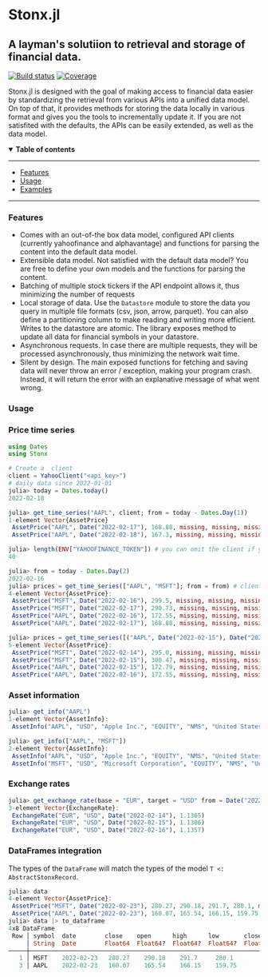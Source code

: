 # Stonx.jl
## A layman's solutiion to retrieval and storage of financial data.

[![Build status](https://github.com/alinski29/Stonx.jl/actions/workflows/ci.yml/badge.svg?branch=main)](https://github.com/alinski29/Stonx.jl/actions/workflows/ci.yml)
[![Coverage](https://codecov.io/gh/alinski29/Stonx.jl/branch/main/graph/badge.svg?token=FPIHWY0WD3)](https://codecov.io/gh/alinski29/Stonx.jl)

Stonx.jl is designed with the goal of making access to financial data easier by standardizing the retrieval from various APIs into a unified data model. On top of that, it provides methods for storing the data locally in various format and gives you the tools to incrementally update it.
If you are not satisfited with the defaults, the APIs can be easily extended, as well as the data model.

<details open>
  <summary><b>Table of contents</b></summary>

---
- [Features](#features)
- [Usage](#usage)
- [Examples](#examples)
---

</details>

### **Features**

- Comes with an out-of-the box data model, configured API clients (currently yahoofinance and alphavantage) and functions for parsing the content into the default data model. 
- Extensible data model. Not satisfied with the default data model? You are free to define your own models and the functions for parsing the content.
- Batching of multiple stock tickers if the API endpoint allows it, thus minimizing the number of requests
- Local storage of data. Use the `Datastore` module to store the data you query in multiple file formats (csv, json, arrow, parquet). You can also define a partitioning column to make reading and writing more efficient. Writes to the datastore are atomic. The library exposes method to update all data for financial symbols in your datastore.
- Asynchronous requests. In case there are multiple requests, they will be processed asynchronously, thus minimizing the network wait time.
- Silent by design. The main exposed functions for fetching and saving data will never throw an error / exception, making your program crash. Instead, it will return the error with an explanative message of what went wrong. 


### **Usage**

### **Price time series**

```julia
using Dates
using Stonx

# Create a  client
client = YahooClient("<api_key>")
# daily data since 2022-01-01
julia> today = Dates.today()
2022-02-18

julia> get_time_series("AAPL", client; from = today - Dates.Day(1))
1-element Vector{AssetPrice}
 AssetPrice("AAPL", Date("2022-02-17"), 168.88, missing, missing, missing, missing, missing)
 AssetPrice("AAPL", Date("2022-02-18"), 167.3, missing, missing, missing, missing, missing)

julia> length(ENV["YAHOOFINANCE_TOKEN"]) # you can omit the client if you have certain environment variables set
40

julia> from = today - Dates.Day(2)
2022-02-16
julia> prices = get_time_series(["AAPL", "MSFT"]; from = from) # client is resolved from ENV variable
4-element Vector{AssetPrice}:
 AssetPrice("MSFT", Date("2022-02-16"), 299.5, missing, missing, missing, missing, missing)
 AssetPrice("MSFT", Date("2022-02-17"), 290.73, missing, missing, missing, missing, missing
 AssetPrice("AAPL", Date("2022-02-16"), 172.55, missing, missing, missing, missing, missing
 AssetPrice("AAPL", Date("2022-02-17"), 168.88, missing, missing, missing, missing, missing

julia> prices = get_time_series([("AAPL", Date("2022-02-15"), Date("2022-02-16")), ("MSFT", Date("2022-02-14"), Date("2022-02-15"))])
5-element Vector{AssetPrice}:
 AssetPrice("MSFT", Date("2022-02-14"), 295.0, missing, missing, missing, missing, missing)
 AssetPrice("MSFT", Date("2022-02-15"), 300.47, missing, missing, missing, missing, missing)
 AssetPrice("AAPL", Date("2022-02-15"), 172.79, missing, missing, missing, missing, missing)
 AssetPrice("AAPL", Date("2022-02-16"), 172.55, missing, missing, missing, missing, missing)
```

### **Asset information**
```julia
julia> get_info("AAPL")
1-element Vector{AssetInfo}:
 AssetInfo("AAPL", "USD", "Apple Inc.", "EQUITY", "NMS", "United States", "Consumer Electronics", "Technology", "America/New_York", 100000)

julia> get_info(["AAPL", "MSFT"])
2-element Vector{AssetInfo}:
 AssetInfo("AAPL", "USD", "Apple Inc.", "EQUITY", "NMS", "United States", "Consumer Electronics", "Technology", "America/New_York", 100000)
 AssetInfo("MSFT", "USD", "Microsoft Corporation", "EQUITY", "NMS", "United States", "Software—Infrastructure", "Technology", "America/New_York", 181000)
```

### **Exchange rates**
```julia
julia> get_exchange_rate(base = "EUR", target = "USD" from = Date("2022-02-14"), to = Date("2022-02-16"))
3-element Vector{ExchangeRate}:
 ExchangeRate("EUR", "USD", Date("2022-02-14"), 1.1365)
 ExchangeRate("EUR", "USD", Date("2022-02-15"), 1.1306)
 ExchangeRate("EUR", "USD", Date("2022-02-16"), 1.1357)
```

### DataFrames integration
The types of the `DataFrame` will match the types of the model `T <: AbstractStonxRecord`.
```julia
julia> data
4-element Vector{AssetPrice}:
 AssetPrice("MSFT", Date("2022-02-23"), 280.27, 290.18, 291.7, 280.1, missing, 37811167)
 AssetPrice("AAPL", Date("2022-02-23"), 160.07, 165.54, 166.15, 159.75, missing, 90009247)
julia> data |> to_dataframe
4x8 DataFrame
 Row │ symbol  date        close    open      high      low       close_adjusted  volume   
     │ String  Date        Float64  Float64?  Float64?  Float64?  Float64?        Int64?   
─────┼─────────────────────────────────────────────────────────────────────────────────────
   1 │ MSFT    2022-02-23   280.27    290.18    291.7     280.1          missing  37811167
   3 │ AAPL    2022-02-23   160.07    165.54    166.15    159.75         missing  90009247
```